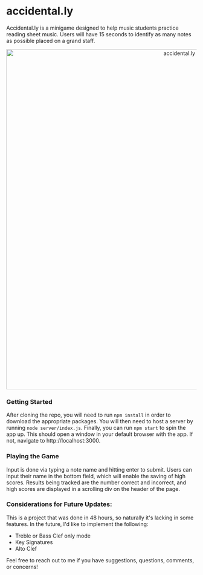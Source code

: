 # accidental.ly

Accidental.ly is a minigame designed to help music students practice reading sheet music. Users will have 15 seconds to identify as many notes as possible placed on a grand staff. 

<p align="center">
  <img width="900" src="https://media.giphy.com/media/SnDmTb4FkmIrslGlrk/giphy.gif" alt="accidental.ly">
</p>

### Getting Started

After cloning the repo, you will need to run `npm install` in order to download the appropriate packages. You will then need to host a server by running `node server/index.js`. Finally, you can run `npm start` to spin the app up. This should open a window in your default browser with the app. If not, navigate to http://localhost:3000.  

### Playing the Game

Input is done via typing a note name and hitting enter to submit. Users can input their name in the bottom field, which will enable the saving of high scores. Results being tracked are the number correct and incorrect, and high scores are displayed in a scrolling div on the header of the page. 

### Considerations for Future Updates:

This is a project that was done in 48 hours, so naturally it's lacking in some features. In the future, I'd like to implement the following:
  - Treble or Bass Clef only mode
  - Key Signatures
  - Alto Clef

Feel free to reach out to me if you have suggestions, questions, comments, or concerns!
